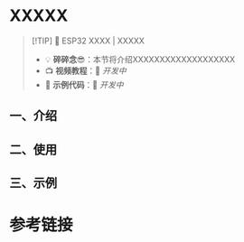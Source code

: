 
# XXXXX

> [!TIP] 🚀 ESP32 XXXX | XXXXX  
> - 💡 **碎碎念**😎：本节将介绍XXXXXXXXXXXXXXXXXXX  
> - 📺 **视频教程**：🚧 *开发中*  
> - 💾 **示例代码**：🚧 *开发中*  
> 

## 一、介绍


## 二、使用



## 三、示例




# 参考链接

